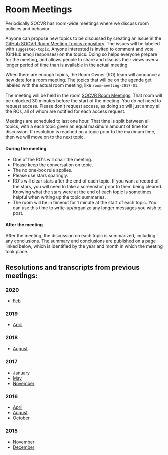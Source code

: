 # Room Meetings

Periodically SOCVR has room-wide meetings where we discuss room policies and behavior.

Anyone can propose new topics to be discussed by creating an issue in the [GitHub SOCVR Room Meeting Topics repository](https://github.com/SO-Close-Vote-Reviewers/room-meeting-topics). The issues will be labeled with `suggested-topic`. Anyone interested is invited to comment and vote (GitHub emoji responses) on the topics. Doing so helps everyone prepare for the meeting, and allows people to share and discuss their views over a longer period of time than is available in the actual meeting.

When there are enough topics, the Room Owner (RO) team will announce a new date for a room meeting. The topics that will be on the agenda get labeled with the actual room meeting, like `room-meeting-2017-01`.

The meeting will be held in the room [SOCVR Room Meetings](https://chat.stackoverflow.com/rooms/108179/socvr-room-meetings). That room will be unlocked 30 minutes before the start of the meeting. You do *not* need to request access. Please don't request access, as doing so will just annoy all the ROs, all of whom are notified for each access request.

Meetings are scheduled to last one hour. That time is split between all topics, with a each topic given an equal maximum amount of time for discussion. If resolution is reached on a topic prior to the maximum time, then we will move on to the next topic.

#### During the meeting
* One of the RO's will chair the meeting.
* Please keep the conversation on topic.
* The no one-box rule applies.
* Please use stars sparingly.
* RO's will clear stars after the end of each topic. If you want a record of the stars, you will need to take a screenshot prior to them being cleared. Knowing what the stars were at the end of each topic is sometimes helpful when writing up the topic summaries.
* The room will be in timeout for 1 minute at the start of each topic. You can use this time to write-up/organize any longer messages you wish to post.

#### After the meeting
After the meeting, the discussion on each topic is summarized, including any conclusions. The summary and conclusions are published on a page linked below, which is identified by the year and month in which the meeting took place.


## Resolutions and transcripts from previous meetings:

### 2020

* [Feb](2020-02)

### 2019

* [April](2019-04)

### 2018

* [August](2018-08)

### 2017

* [January](2017-01)
* [May](2017-05)
* [November](2017-11)

### 2016

* [April](2016-04)
* [August](2016-08)
* [October](2016-10)

### 2015

* [November](2015-11)
* [December](2015-12)
